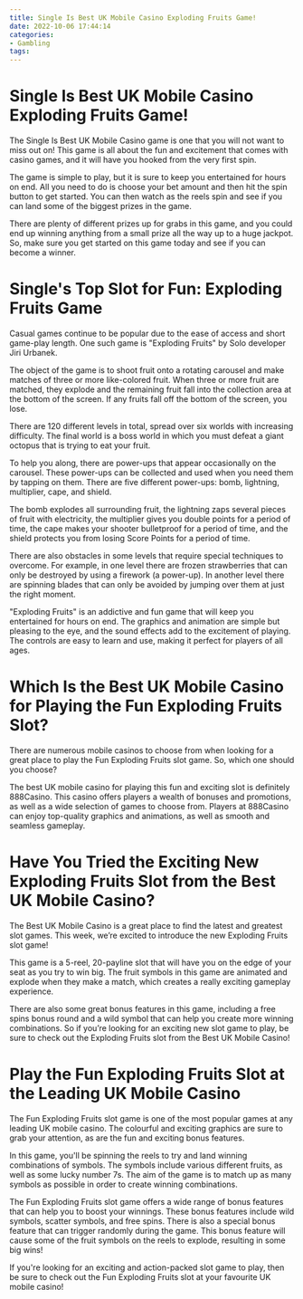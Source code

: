 ```yaml
---
title: Single Is Best UK Mobile Casino Exploding Fruits Game!
date: 2022-10-06 17:44:14
categories:
- Gambling
tags:
---
```



#  Single Is Best UK Mobile Casino Exploding Fruits Game!

The Single Is Best UK Mobile Casino game is one that you will not want to miss out on! This game is all about the fun and excitement that comes with casino games, and it will have you hooked from the very first spin.

The game is simple to play, but it is sure to keep you entertained for hours on end. All you need to do is choose your bet amount and then hit the spin button to get started. You can then watch as the reels spin and see if you can land some of the biggest prizes in the game.

There are plenty of different prizes up for grabs in this game, and you could end up winning anything from a small prize all the way up to a huge jackpot. So, make sure you get started on this game today and see if you can become a winner.

#  Single's Top Slot for Fun: Exploding Fruits Game

Casual games continue to be popular due to the ease of access and short game-play length. One such game is "Exploding Fruits" by Solo developer Jiri Urbanek.

The object of the game is to shoot fruit onto a rotating carousel and make matches of three or more like-colored fruit. When three or more fruit are matched, they explode and the remaining fruit fall into the collection area at the bottom of the screen. If any fruits fall off the bottom of the screen, you lose.

There are 120 different levels in total, spread over six worlds with increasing difficulty. The final world is a boss world in which you must defeat a giant octopus that is trying to eat your fruit.

To help you along, there are power-ups that appear occasionally on the carousel. These power-ups can be collected and used when you need them by tapping on them. There are five different power-ups: bomb, lightning, multiplier, cape, and shield.

The bomb explodes all surrounding fruit, the lightning zaps several pieces of fruit with electricity, the multiplier gives you double points for a period of time, the cape makes your shooter bulletproof for a period of time, and the shield protects you from losing Score Points for a period of time.

There are also obstacles in some levels that require special techniques to overcome. For example, in one level there are frozen strawberries that can only be destroyed by using a firework (a power-up). In another level there are spinning blades that can only be avoided by jumping over them at just the right moment.

"Exploding Fruits" is an addictive and fun game that will keep you entertained for hours on end. The graphics and animation are simple but pleasing to the eye, and the sound effects add to the excitement of playing. The controls are easy to learn and use, making it perfect for players of all ages.

#  Which Is the Best UK Mobile Casino for Playing the Fun Exploding Fruits Slot?

There are numerous mobile casinos to choose from when looking for a great place to play the Fun Exploding Fruits slot game. So, which one should you choose?

The best UK mobile casino for playing this fun and exciting slot is definitely 888Casino. This casino offers players a wealth of bonuses and promotions, as well as a wide selection of games to choose from. Players at 888Casino can enjoy top-quality graphics and animations, as well as smooth and seamless gameplay.

#  Have You Tried the Exciting New Exploding Fruits Slot from the Best UK Mobile Casino?

The Best UK Mobile Casino is a great place to find the latest and greatest slot games. This week, we’re excited to introduce the new Exploding Fruits slot game!

This game is a 5-reel, 20-payline slot that will have you on the edge of your seat as you try to win big. The fruit symbols in this game are animated and explode when they make a match, which creates a really exciting gameplay experience.

There are also some great bonus features in this game, including a free spins bonus round and a wild symbol that can help you create more winning combinations. So if you’re looking for an exciting new slot game to play, be sure to check out the Exploding Fruits slot from the Best UK Mobile Casino!

#  Play the Fun Exploding Fruits Slot at the Leading UK Mobile Casino

The Fun Exploding Fruits slot game is one of the most popular games at any leading UK mobile casino. The colourful and exciting graphics are sure to grab your attention, as are the fun and exciting bonus features.

In this game, you'll be spinning the reels to try and land winning combinations of symbols. The symbols include various different fruits, as well as some lucky number 7s. The aim of the game is to match up as many symbols as possible in order to create winning combinations.

The Fun Exploding Fruits slot game offers a wide range of bonus features that can help you to boost your winnings. These bonus features include wild symbols, scatter symbols, and free spins. There is also a special bonus feature that can trigger randomly during the game. This bonus feature will cause some of the fruit symbols on the reels to explode, resulting in some big wins!

If you're looking for an exciting and action-packed slot game to play, then be sure to check out the Fun Exploding Fruits slot at your favourite UK mobile casino!
